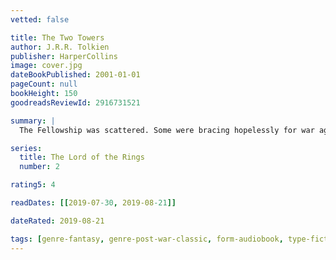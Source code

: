 ```yaml
---
vetted: false

title: The Two Towers
author: J.R.R. Tolkien
publisher: HarperCollins
image: cover.jpg
dateBookPublished: 2001-01-01
pageCount: null
bookHeight: 150
goodreadsReviewId: 2916731521

summary: |
  The Fellowship was scattered. Some were bracing hopelessly for war against the ancient evil of Sauron. Some were contending with the treachery of the wizard Saruman. Only Frodo and Sam were left to take the accursed Ring of Power to be destroyed in Mordor–the dark Kingdom where Sauron was supreme. Their guide was Gollum, deceitful and lust-filled, slave to the corruption of the Ring. Thus continues the magnificent, bestselling tale of adventure begun in The Fellowship of the Ring, which reaches its soul-stirring climax in The Return of the King.

series:
  title: The Lord of the Rings
  number: 2

rating5: 4

readDates: [[2019-07-30, 2019-08-21]]

dateRated: 2019-08-21

tags: [genre-fantasy, genre-post-war-classic, form-audiobook, type-fiction, form-paperback]
---
```

